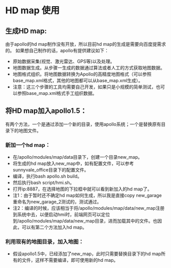# HD map 使用
## 生成HD map:
由于apollo的hd map制作没有开放，所以目前hd map的生成是需要向百度提需求的。
如果想自己制作的话，apollo有提供建议如下：
 * 原始数据采集(视觉、激光雷达、GPS等)以及处理。
 * 地图数据生成。从步骤一生成的数据通过算法或者人工的方式获取地图数据。
 * 地图格式组织。将地图数据转换为Apollo的高精度地图格式（可以参照base_map.xml格式，其他的地图都可以从base_map.xml生成）。
 * 注意：这三个步骤的工具均需要自己开发，如果只是小规模的简单测试，也可以参照base_map.xml格式手工组织数据。

## 将HD map加入apollo1.5：
有两个方法，一个是通过添加一个新的目录，使用apollo系统；一个是替换原有目录下的地图文件。
### 新加一个hd map：
 * 在/apollo/modules/map/data目录下，创建一个目录new_map。
 * 将生成的hd map放入new_map中，如有配置文件，可以参考sunnyvale_office目录下的配置文件。
 * 编译，执行bash apollo.sh build。
 * 然后执行bash script/hmi.sh。
 * 打开ip:8887，在选择地图的下拉框中就可以看到新加入的hd map了。
 * 注1：由于暂时还不确定hd map如何生成，所以我是直接copy new_garage 重命名为new_garage_2测试的，测试通过。
 * 注2：编译的时候，应该相当于将/apollo/modules/map/data/new_map注册到系统中去，以便启动hmi时，前端网页可以定位到/apollo/modules/map/data/new_map目录，进而加载其中的文件。也因此，可以有第二个方法加入hd map。

### 利用现有的地图目录，加入地图：
 * 假设apollo1.5中，已经添加了new_map，此时只需要替换目录下的hd map所有的文件，这样不需要编译，即可使用新的hd map。
